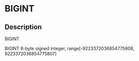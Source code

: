 ---
---

# BIGINT

## Description

BIGINT

BIGINT 8-byte signed integer, range[-9223372036854775808, 9223372036854775807]
